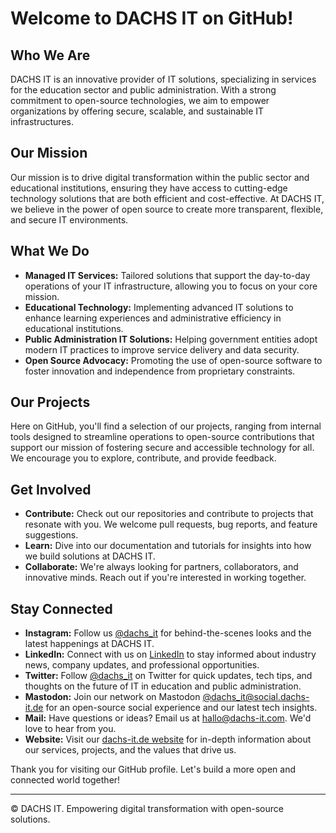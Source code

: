 # Welcome to DACHS IT on GitHub!

## Who We Are

DACHS IT is an innovative provider of IT solutions, specializing in services for the education sector and public administration. With a strong commitment to open-source technologies, we aim to empower organizations by offering secure, scalable, and sustainable IT infrastructures.

## Our Mission

Our mission is to drive digital transformation within the public sector and educational institutions, ensuring they have access to cutting-edge technology solutions that are both efficient and cost-effective. At DACHS IT, we believe in the power of open source to create more transparent, flexible, and secure IT environments.

## What We Do

- **Managed IT Services:** Tailored solutions that support the day-to-day operations of your IT infrastructure, allowing you to focus on your core mission.
- **Educational Technology:** Implementing advanced IT solutions to enhance learning experiences and administrative efficiency in educational institutions.
- **Public Administration IT Solutions:** Helping government entities adopt modern IT practices to improve service delivery and data security.
- **Open Source Advocacy:** Promoting the use of open-source software to foster innovation and independence from proprietary constraints.

## Our Projects

Here on GitHub, you'll find a selection of our projects, ranging from internal tools designed to streamline operations to open-source contributions that support our mission of fostering secure and accessible technology for all. We encourage you to explore, contribute, and provide feedback.

## Get Involved

- **Contribute:** Check out our repositories and contribute to projects that resonate with you. We welcome pull requests, bug reports, and feature suggestions.
- **Learn:** Dive into our documentation and tutorials for insights into how we build solutions at DACHS IT.
- **Collaborate:** We're always looking for partners, collaborators, and innovative minds. Reach out if you're interested in working together.

## Stay Connected

- **Instagram:** Follow us [@dachs_it](https://instagram.com/dachs_it) for behind-the-scenes looks and the latest happenings at DACHS IT.
- **LinkedIn:** Connect with us on [LinkedIn](https://www.linkedin.com/company/dachs-it) to stay informed about industry news, company updates, and professional opportunities.
- **Twitter:** Follow [@dachs_it](https://twitter.com/dachs_it) on Twitter for quick updates, tech tips, and thoughts on the future of IT in education and public administration.
- **Mastodon:** Join our network on Mastodon [@dachs_it@social.dachs-it.de](https://social.dachs-it.de/@dachs_it) for an open-source social experience and our latest tech insights.
- **Mail:** Have questions or ideas? Email us at [hallo@dachs-it.com](mailto:hallo@dachs-it.com). We'd love to hear from you.
- **Website:** Visit our [dachs-it.de website](https://dachs-it.com) for in-depth information about our services, projects, and the values that drive us.

Thank you for visiting our GitHub profile. Let's build a more open and connected world together!

---
© DACHS IT. Empowering digital transformation with open-source solutions.
